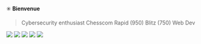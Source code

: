 ✳️ **Bienvenue** 

> Cybersecurity enthusiast
> Chesscom Rapid (950) Blitz (750)
> Web Dev

![](https://cdn.discordapp.com/attachments/1004140269706420224/1074687977776742530/c-.png)
![](https://cdn.discordapp.com/attachments/1004140269706420224/1074688297403695154/python.png)
![](https://cdn.discordapp.com/attachments/1004140269706420224/1074688498080157726/html-5.png)
![](https://cdn.discordapp.com/attachments/1004140269706420224/1074688732155871272/css-3.png)
![](https://cdn.discordapp.com/attachments/1004140269706420224/1074690215186276362/php.png)



